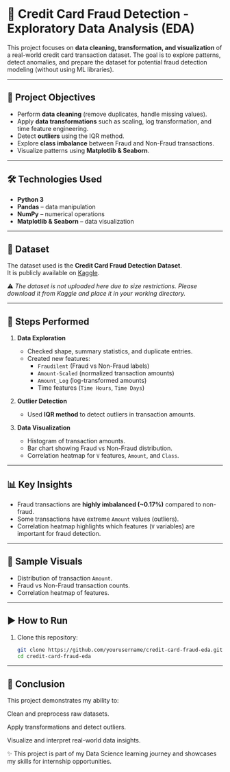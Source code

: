 # 🏦 Credit Card Fraud Detection - Exploratory Data Analysis (EDA)

This project focuses on **data cleaning, transformation, and visualization** of a real-world credit card transaction dataset. The goal is to explore patterns, detect anomalies, and prepare the dataset for potential fraud detection modeling (without using ML libraries).

---

## 📌 Project Objectives
- Perform **data cleaning** (remove duplicates, handle missing values).  
- Apply **data transformations** such as scaling, log transformation, and time feature engineering.  
- Detect **outliers** using the IQR method.  
- Explore **class imbalance** between Fraud and Non-Fraud transactions.  
- Visualize patterns using **Matplotlib & Seaborn**.  

---

## 🛠️ Technologies Used
- **Python 3**  
- **Pandas** – data manipulation  
- **NumPy** – numerical operations  
- **Matplotlib & Seaborn** – data visualization  

---

## 📂 Dataset
The dataset used is the **Credit Card Fraud Detection Dataset**.  
It is publicly available on [Kaggle](https://www.kaggle.com/mlg-ulb/creditcardfraud).  

⚠️ *The dataset is not uploaded here due to size restrictions. Please download it from Kaggle and place it in your working directory.*  

---

## 🚀 Steps Performed
1. **Data Exploration**
   - Checked shape, summary statistics, and duplicate entries.  
   - Created new features:  
     - `Fraudilent` (Fraud vs Non-Fraud labels)  
     - `Amount-Scaled` (normalized transaction amounts)  
     - `Amount_Log` (log-transformed amounts)  
     - Time features (`Time Hours`, `Time Days`)  

2. **Outlier Detection**
   - Used **IQR method** to detect outliers in transaction amounts.  

3. **Data Visualization**
   - Histogram of transaction amounts.  
   - Bar chart showing Fraud vs Non-Fraud distribution.  
   - Correlation heatmap for `V` features, `Amount`, and `Class`.  

---

## 📊 Key Insights
- Fraud transactions are **highly imbalanced (~0.17%)** compared to non-fraud.  
- Some transactions have extreme `Amount` values (outliers).  
- Correlation heatmap highlights which features (`V` variables) are important for fraud detection.  

---

## 📸 Sample Visuals
- Distribution of transaction `Amount`.  
- Fraud vs Non-Fraud transaction counts.  
- Correlation heatmap of features.  

---

## ▶️ How to Run
1. Clone this repository:  
   ```bash
   git clone https://github.com/yourusername/credit-card-fraud-eda.git
   cd credit-card-fraud-eda

---

## 🌟 Conclusion

This project demonstrates my ability to:

Clean and preprocess raw datasets.

Apply transformations and detect outliers.

Visualize and interpret real-world data insights.

✨ This project is part of my Data Science learning journey and showcases my skills for internship opportunities.